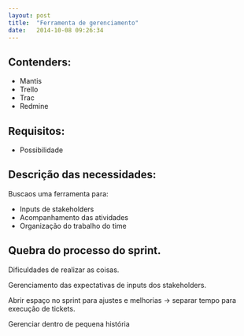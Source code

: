 ```yaml
---
layout: post
title:  "Ferramenta de gerenciamento"
date:   2014-10-08 09:26:34
---
```


## Contenders:
* Mantis
* Trello
* Trac
* Redmine

## Requisitos:
* Possibilidade

## Descrição das necessidades:

Buscaos uma ferramenta para:

* Inputs de stakeholders
* Acompanhamento das atividades
* Organização do trabalho do time


## Quebra do processo do sprint.
Dificuldades de realizar as coisas.


Gerenciamento das expectativas de inputs dos stakeholders.

Abrir espaço no sprint para ajustes e melhorias -> separar tempo para execução de tickets.

Gerenciar dentro de pequena história